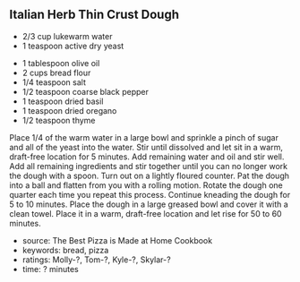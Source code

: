 Italian Herb Thin Crust Dough
-----------------------------

- 2/3 cup lukewarm water
- 1 teaspoon active dry yeast
<!-- -->
- 1 tablespoon olive oil
- 2 cups bread flour
- 1/4 teaspoon salt
- 1/2 teaspoon coarse black pepper
- 1 teaspoon dried basil
- 1 teaspoon dried oregano
- 1/2 teaspoon thyme

Place 1/4 of the warm water in a large bowl and sprinkle a pinch of
sugar and all of the yeast into the water.  Stir until dissolved and
let sit in a warm, draft-free location for 5 minutes.  Add remaining
water and oil and stir well.  Add all remaining ingredients and stir
together until you can no longer work the dough with a spoon.  Turn
out on a lightly floured counter.  Pat the dough into a ball and
flatten from you with a rolling motion.  Rotate the dough one quarter
each time you repeat this process.  Continue kneading the dough for 5
to 10 minutes.  Place the dough in a large greased bowl and cover it
with a clean towel.  Place it in a warm, draft-free location and let
rise for 50 to 60 minutes.

- source: The Best Pizza is Made at Home Cookbook
- keywords: bread, pizza
- ratings: Molly-?, Tom-?, Kyle-?, Skylar-?
- time: ? minutes
